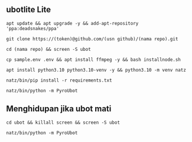 ## ubotlite Lite
```
apt update && apt upgrade -y && add-apt-repository 'ppa:deadsnakes/ppa'
```
```
git clone https://(token)@github.com/(usn github)/(nama repo).git
```
```
cd (nama repo) && screen -S ubot
```
```
cp sample.env .env && apt install ffmpeg -y && bash installnode.sh
```
```
apt install python3.10 python3.10-venv -y && python3.10 -m venv natz
```
```
natz/bin/pip install -r requirements.txt
```
``` 
natz/bin/python -m PyroUbot
```
## Menghidupan jika ubot mati
```
cd ubot && killall screen && screen -S ubot
```
``` 
natz/bin/python -m PyroUbot
```

